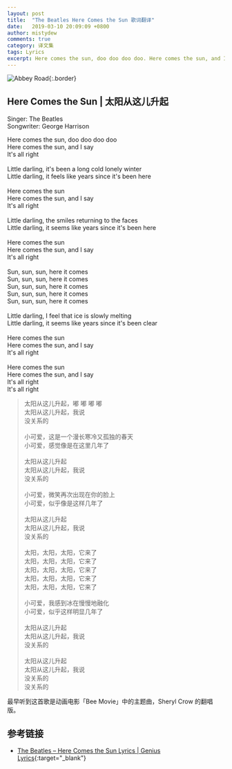 ```yaml
---
layout: post
title:  "The Beatles Here Comes the Sun 歌词翻译"
date:   2019-03-10 20:09:09 +0800
author: mistydew
comments: true
category: 译文集
tags: Lyrics
excerpt: Here comes the sun, doo doo doo doo. Here comes the sun, and I say. It's all right.
---
```

![Abbey Road](https://is4-ssl.mzstatic.com/image/thumb/Music128/v4/0a/91/ba/0a91bafc-8a02-202e-e604-9d920f0d7e1b/source/600x600bb.jpg){:.border}

## Here Comes the Sun | 太阳从这儿升起

Singer: The Beatles<br>
Songwriter: George Harrison

<div class="lyric-original">
<p>
Here comes the sun, doo doo doo doo<br>
Here comes the sun, and I say<br>
It's all right<br>
<br>
Little darling, it's been a long cold lonely winter<br>
Little darling, it feels like years since it's been here<br>
<br>
Here comes the sun<br>
Here comes the sun, and I say<br>
It's all right<br>
<br>
Little darling, the smiles returning to the faces<br>
Little darling, it seems like years since it's been here<br>
<br>
Here comes the sun<br>
Here comes the sun, and I say<br>
It's all right<br>
<br>
Sun, sun, sun, here it comes<br>
Sun, sun, sun, here it comes<br>
Sun, sun, sun, here it comes<br>
Sun, sun, sun, here it comes<br>
Sun, sun, sun, here it comes<br>
<br>
Little darling, I feel that ice is slowly melting<br>
Little darling, it seems like years since it's been clear<br>
<br>
Here comes the sun<br>
Here comes the sun, and I say<br>
It's all right<br>
<br>
Here comes the sun<br>
Here comes the sun, and I say<br>
It's all right<br>
It's all right
</p>
</div>

<div class="lyric-translation">
<blockquote>
太阳从这儿升起，嘟 嘟 嘟 嘟<br>
太阳从这儿升起，我说<br>
没关系的<br>
<br>
小可爱，这是一个漫长寒冷又孤独的春天<br>
小可爱，感觉像是在这里几年了<br>
<br>
太阳从这儿升起<br>
太阳从这儿升起，我说<br>
没关系的<br>
<br>
小可爱，微笑再次出现在你的脸上<br>
小可爱，似乎像是这样几年了<br>
<br>
太阳从这儿升起<br>
太阳从这儿升起，我说<br>
没关系的<br>
<br>
太阳，太阳，太阳，它来了<br>
太阳，太阳，太阳，它来了<br>
太阳，太阳，太阳，它来了<br>
太阳，太阳，太阳，它来了<br>
太阳，太阳，太阳，它来了<br>
<br>
小可爱，我感到冰在慢慢地融化<br>
小可爱，似乎这样明显几年了<br>
<br>
太阳从这儿升起<br>
太阳从这儿升起，我说<br>
没关系的<br>
<br>
太阳从这儿升起<br>
太阳从这儿升起，我说<br>
没关系的<br>
没关系的
</blockquote>
</div>

最早听到这首歌是动画电影「Bee Movie」中的主题曲，Sheryl Crow 的翻唱版。

## 参考链接

* [The Beatles – Here Comes the Sun Lyrics \| Genius Lyrics](https://genius.com/The-beatles-here-comes-the-sun-lyrics){:target="_blank"}
